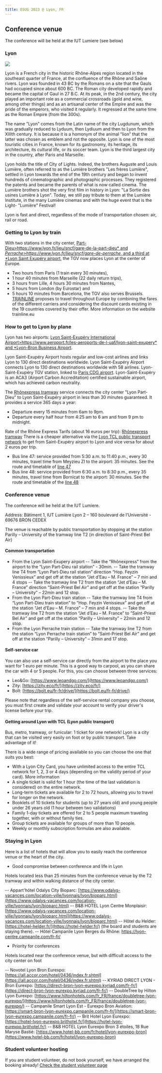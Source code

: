 ```yaml
---
title: ESUG 2023 @ Lyon, FR
---
```


## Conference venue

The conference will be held at the IUT Lumiere (see below)

### Lyon

![](file://welcomeImageLyon.png)

Lyon is a French city in the historic Rhône-Alpes region located in the southeast quarter of France, at the confluence of the Rhône and Saône rivers. Lyon was founded in 43 BC by the Romans on a site that the Gauls had occupied since about 600 BC. The Roman city developed rapidly and became the capital of Gaul in 27 B.C. At its peak, in the 2nd century, the city played an important role as a commercial crossroads (gold and wine, among other things) and as an artisanal center of the Empire and was the pride of the emperors, who visited it regularly. It regressed at the same time as the Roman Empire (from the 300s).

The name "Lyon" comes from the Latin name of the city Lugdunum, which was gradually reduced to Lyduum, then Lydiuum and then to Lyon from the XIIIth century. It is because it is a homonym of the animal “lion” that the latter was chosen as emblem and not the opposite.
Lyon is one of the most touristic cities in France, known for its gastronomy, its heritage, its architecture, its cultural life, or its soccer team. Lyon is the third largest city in the country, after Paris and Marseille.

Lyon holds the title of City of Lights. Indeed, the brothers Auguste and Louis Lumière, often referred to as the Lumière brothers "Les frères Lumière", settled in Lyon towards the end of the 19th century and began to invent hundreds of cinematographic and photographic processes. They registered the patents and became the parents of what is now called cinema. The Lumière brothers shot the very first film in history in Lyon: "La Sortie des usines Lumière à Lyon". Today, we still pay tribute to them at the Lumière Institute, in the many Lumière cinemas and with the huge event that is the Light- "Lumière" Festival!

Lyon is fast and direct, regardless of the mode of transportation chosen: air, rail or road.

### Getting to Lyon by train

With two stations in the city center, [Part-Dieu>https://www.lyon.fr/lieu/sncf/gare-de-la-part-dieu* and *Perrache>https://www.lyon.fr/lieu/sncf/gare-de-perrache*, and a third at *Lyon Saint Exupéry airport](https://www.lyonaeroports.com/acces-transports/gare-sncf), the TGV now places Lyon at the center of Europe. 
- Two hours from Paris (1 train every 30 minutes), 
- 1 hour 40 minutes from Marseille (22 daily return trips), 
- 3 hours from Lille, 4 hours 30 minutes from Nantes, 
- 5 hours from London (by Eurostar) and 
- 5 hours 10 minutes from Barcelona, the TGV also serves Brussels. 
[TRAINLINE](https://www.thetrainline.com) proposes to travel throughout Europe by combining the fares of the different carriers and considering the discount cards existing in the 19 countries covered by their offer. More information on the website trainline.eu


### How to get to Lyon by plane
Lyon has two airports: [Lyon Saint-Exupéry International Airport>https://www.aeroport.fr/les-aeroports-de-l-uaf/lyon-saint-exupery* and *Lyon-Bron Business Airport](https://businessaviation.lyonaeroports.com/en). 

Lyon Saint-Exupéry Airport hosts regular and low-cost airlines and links Lyon to 130 direct destinations worldwide. Lyon Saint-Exupéry Airport connects Lyon to 130 direct destinations worldwide with 58 airlines. Lyon-Saint-Exupéry TGV station, linked to [Paris CDG airport](https://https://easycdg.com). Lyon-Saint-Exupéry is an ACA3 (Airport Carbon Accreditation) certified sustainable airport, which has achieved carbon neutrality.

The [Rhônexpress tramway](https://www.rhonexpress.fr/en_GB/?path=) service connects the city center "Lyon Part-Dieu" to Lyon Saint-Exupéry airport in less than 30 minutes guaranteed. It provides a service 365 days a year:
- Departure every 15 minutes from 6am to 9pm.
- Departure every half hour from 4:25 am to 6 am and from 9 pm to midnight.

Rate of the Rhône Express Tarifs (about 16 euros per trip): [Rhônexpress tramway](https://www.rhonexpress.fr/en_GB/?path=)
There is a cheaper alternative via the [Lyon TCL public transport network](https://www.tcl.fr) to get from Saint-Exupéry airport to Lyon and vice versa for about 2 euros per trip.
- Bus line 47: service provided from 5:30 a.m. to 11:40 p.m., every 30 minutes, travel time from Meyzieu ZI to the airport: 35 minutes. See the route and timetable of [line 47](https://www.tcl.fr/lignes/bus-47)
- Bus line 48: service provided from 6:30 a.m. to 8:30 p.m., every 35 minutes, travel time from Bornicat to the airport: 30 minutes. See the route and timetable of the [line 48](https://www.tcl.fr/lignes/bus-48)


### Conference venue
The conference will be held at the IUT Lumiere. 

Address:  Bâtiment 1, IUT Lumière Lyon 2 – 160 boulevard de l’Université - 69676 BRON CEDEX

The venue is reachable by public transportation by stopping at the station Parilly – University of the tramway line T2 (in direction of Saint-Priest Bel Air)

#### Common transportation

- From the Lyon Saint-Exupery airport
-- Take the “Rhônexpress” from the airport to the “Lyon Part-Dieu rail station” - 30min.
-- Take the tramway line T4 from “Lyon Part-Dieu rail station” direction “Hop. Feyzin Venissieux” and get off at the station “Jet d’Eau – M. France” – 7 min and 4 stops
-- Take the tramway line T2 from the station “Jet d’Eau – M. France” direction “Saint-Priest Bel Air” and get off at the station “Parilly – University” – 22min and 12 stop. 
- From the Lyon Part-Dieu train station
-- Take the tramway line T4 from “Lyon Part-Dieu train station” to “Hop. Feyzin Venissieux” and get off at the station “Jet d’Eau – M. France” – 7 min and 4 stops.
-- Take the tramway line T2 from the station “Jet d’Eau – M. France” to “Saint-Priest Bel Air” and get off at the station “Parilly – University” – 22min and 12 stop. 
- From the Lyon Perrache train station
-- Take the tramway line T2 from the station “Lyon Perrache train station” to “Saint-Priest Bel Air” and get off at the station “Parilly – University” – 31min and 17 stop. 


#### Self-service car
You can also use a self-service car directly from the airport to the place you want for 1 euro per minute. This is a good way to carpool, as you can share the car with 4 or 5 people. For this, you can choose between three services:
- Leo&Go: [https://www.leoandgo.com/](https://www.leoandgo.com/)
- Zity: [https://zity.eco/fr/](https://zity.eco/fr/)
- Bolt: [https://bolt.eu/fr-fr/drive/](https://bolt.eu/fr-fr/drive/)

Please note that regardless of the self-service rental company you choose, you must first create and validate your account to verify your driver's license before your trip.

#### Getting around Lyon with TCL (Lyon public transport)

Bus, metro, tramway, or funicular: 1 ticket for one network!  Lyon is a city that can be visited very easily on foot or by public transport. Take advantage of it!

There is a wide range of pricing available so you can choose the one that suits you best:
- With a Lyon City Card, you have unlimited access to the entire TCL network for 1, 2, 3 or 4 days (depending on the validity period of your card). More information
- A single ticket is valid for 1 hour (the time of the last validation is considered) on the entire network.
- Long-term tickets are available for 2 to 72 hours, allowing you to travel for longer on the network.
- Booklets of 10 tickets for students (up to 27 years old) and young people under 26 years old (1 hour between two validations)
- Family 1-day tickets are offered for 2 to 5 people maximum traveling together, with or without family ties.
- Group tickets are available for groups of more than 10 people.
- Weekly or monthly subscription formulas are also available.


### Staying in Lyon
Here is a list of hotels that will allow you to easily reach the conference venue or the heart of the city.

- Good compromise between conference and life in Lyon

Hotels located less than 25 minutes from the conference venue by the T2 tramway and within walking distance of the city center.

-- Appart'hôtel Odalys City Bioparc: [https://www.odalys-vacances.com/location-ville/lyonnais/lyon/bioparc.html](https://www.odalys-vacances.com/location-ville/lyonnais/lyon/bioparc.html)
-- B&B HOTEL Lyon Centre Monplaisir: [https://www.odalys-vacances.com/location-ville/lyonnais/lyon/bioparc.html](https://www.odalys-vacances.com/location-ville/lyonnais/lyon/bioparc.html)
-- Hôtel du Helder: [https://hotel-helder.fr/](https://hotel-helder.fr/) (the board and students are staying there).
-- Hôtel Campanile Lyon Berges du Rhône: https://lyon-centre.campanile.com/fr-fr/

- Priority for conferences

Hotels located near the conference venue, but with difficult access to the city center on foot

-- Novotel Lyon Bron Eurexpo: [https://all.accor.com/hotel/0436/index.fr.shtml](https://all.accor.com/hotel/0436/index.fr.shtml)
-- KYRIAD DIRECT LYON - Bron Eurexpo: [https://direct-bron-lyon-eurexpo.kyriad.com/fr-fr/](https://direct-bron-lyon-eurexpo.kyriad.com/fr-fr/)
-- DoubleTree by Hilton Lyon Eurexpo: [https://www.hiltonhotels.com/fr_FR/france/doubletree-lyon-eurexpo/](https://www.hiltonhotels.com/fr_FR/france/doubletree-lyon-eurexpo/)
-- Campanile Smart Lyon Est - Eurexpo Bron Aviation: [https://smart-bron-lyon-eurexpo.campanile.com/fr-fr/](https://smart-bron-lyon-eurexpo.campanile.com/fr-fr/)
-- Brit Hotel Lyon Eurexpo: [https://hotel-lyon-eurexpo.brithotel.fr/](https://hotel-lyon-eurexpo.brithotel.fr/)
-- B&B HOTEL Lyon Eurexpo Bron 3 étoiles, 18 Rue Maryse Bastié: [https://www.hotel-bb.com/fr/hotel/lyon-eurexpo-bron](https://www.hotel-bb.com/fr/hotel/lyon-eurexpo-bron)


### Student volunteer hosting
If you are student volunteer, do not book yourself, we have arranged the booking already!
[Check the student volunteer page](callForStudents2023.html)


